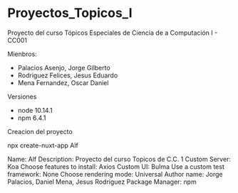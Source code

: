 # Proyectos_Topicos_I
Proyecto del curso Tópicos Especiales de Ciencia de a Computación I - CC001

Mienbros:
  * Palacios Asenjo, Jorge Gilberto
  * Rodriguez Felices, Jesus Eduardo
  * Mena Fernandez, Oscar Daniel

Versiones

  * node 10.14.1 
  * npm 6.4.1

Creacion del proyecto

npx create-nuxt-app Alf

Name: Alf
Description: Proyecto del curso Topicos de C.C. 1
Custom Server: Koa
Choose features to install: Axios
Custom UI: Bulma
Use a custom test framework: None
Choose rendering mode: Universal
Author name: Jorge Palacios, Daniel Mena, Jesus Rodriguez
Package Manager: npm
